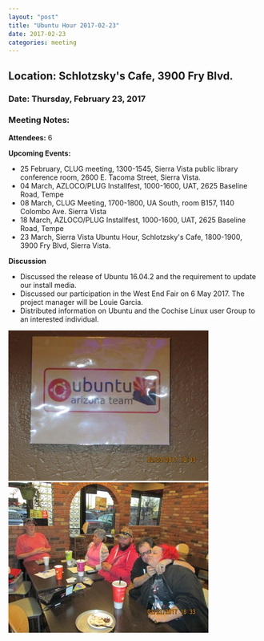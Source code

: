 ```yaml
---
layout: "post"
title: "Ubuntu Hour 2017-02-23"
date: 2017-02-23
categories: meeting
---
```


## Location: Schlotzsky's Cafe, 3900 Fry Blvd.

### Date: Thursday, February 23, 2017

### Meeting Notes:

**Attendees:** 6

**Upcoming Events:**

 * 25 February, CLUG meeting, 1300-1545, Sierra Vista public library conference room, 2600 E. Tacoma Street, Sierra Vista.
 * 04 March, AZLOCO/PLUG Installfest, 1000-1600, UAT, 2625 Baseline Road, Tempe
 * 08 March, CLUG Meeting, 1700-1800, UA South, room B157, 1140 Colombo Ave. Sierra Vista
 * 18 March, AZLOCO/PLUG Installfest, 1000-1600, UAT, 2625 Baseline Road, Tempe
 * 23 March, Sierra Vista Ubuntu Hour, Schlotzsky's Cafe, 1800-1900, 3900 Fry Blvd, Sierra Vista.

**Discussion**

 * Discussed the release of Ubuntu 16.04.2 and the requirement to update our install media.
 * Discussed our participation in the West End Fair on 6 May 2017.  The project manager will be Louie Garcia.
 * Distributed information on Ubuntu and the Cochise Linux user Group to an interested individual.
 
  ![alt text](https://raw.githubusercontent.com/CochiseLinuxUsersGroup/CochiseLinuxUsersGroup.github.io/master/images/UbuntuHour02_2017-02-23-400x400.JPG)
   ![alt text](https://raw.githubusercontent.com/CochiseLinuxUsersGroup/CochiseLinuxUsersGroup.github.io/master/images/UbuntuHour01_2017-02-23-400x400.JPG)
